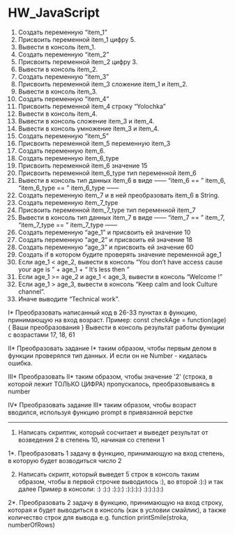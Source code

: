# HW_JavaScript

1) Создать переменную “item_1”
2) Присвоить переменной item_1 цифру 5.
3) Вывести в консоль item_1.
4) Создать переменную “item_2”
5) Присвоить переменной item_2 цифру 3.
6) Вывести в консоль item_2.
7) Создать переменную “item_3”
8) Присвоить переменной item_3 сложение item_1 и item_2.
9) Вывести в консоль item_3.
10) Создать переменную “item_4”
11) Присвоить переменной item_4 строку “Yolochka”
12) Вывести в консоль item_4.
13) Вывести в консоль сложение item_3 и item_4.
14) Вывести в консоль умножение item_3 и item_4.
15) Создать переменную “item_5”
16) Присвоить переменной item_5 переменную item_3
17) Создать переменную item_6.
18) Создать переменную item_6_type
19) Присвоить переменной item_6 значение 15
20) Присвоить переменной item_6_type тип переменной item_6
21) Вывести в консоль тип данных item_6 в виде —— “item_6 == ” item_6, “item_6_type == ” item_6_type ——
22) Создать переменную item_7 и в ней преобразовать item_6 в String.
23) Создать переменную item_7_type
24) Присвоить переменной item_7_type тип переменной item_7
25) Вывести в консоль тип данных item_7 в виде —— “item_7 == ” item_7, “item_7_type == ” item_7_type ——
26) Создать переменную “age_1” и присвоить ей значение 10
27) Создать переменную “age_2” и присвоить ей значение 18
28) Создать переменную “age_3” и присвоить ей значение 60
29) Создать if в котором будите проверять значение переменной age_1
30) Если age_1 < age_2, вывести в консоль “You don’t have access cause your age is ” + age_1 + “ It’s less then ”
31) Если age_1 >= age_2 и age_1 < age_3, вывести в консоль “Welcome !”
32) Если age_1 > age_3, вывести в консоль “Keep calm and look Culture channel”.
33) Иначе выводите “Technical work”.

I* Преобразовать написанный код в 26-33 пунктах в функцию, принимающую на вход возраст. Пример: const checkAge = function(age) { Ваши преобразования } Вывести в консоль результат работы функции с возрастами 17, 18, 61

II* Преобразовать задание I* таким образом, чтобы первым делом в функции проверялся тип данных. И если он не Number - кидалась ошибка.

III* Преобразовать II* таким образом, чтобы значение '2' (строка, в которой лежит ТОЛЬКО ЦИФРА) пропускалось, преобразовываясь в number

IV* Преобразовать задание III* таким образом, чтобы возраст вводился, используя функцию prompt в привязанной верстке

***

1. Написать скриптик, который сосчитает и выведет результат от возведения 2 в степень 10, начиная со степени 1

1*. Преобразовать 1 задачу в функцию, принимающую на вход степень, в которую будет возводиться число 2

2. Написать скрипт, который выведет 5 строк в консоль таким образом, чтобы в первой строчке выводилось :), во второй :):) и так далее Пример в консоли: :) :):) :):):) :):):):) :):):):):)

2*. Преобразовать 2 задачу в функцию, принимающую на вход строку, которая и будет выводиться в консоль (как в условии смайлик), а также количество строк для вывода e.g. function printSmile(stroka, numberOfRows)
